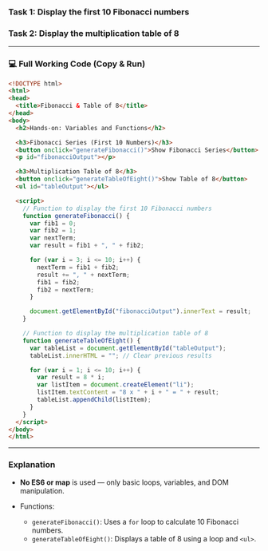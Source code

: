 
###  Task 1: Display the first 10 Fibonacci numbers

###  Task 2: Display the multiplication table of 8

---

### 💻 Full Working Code (Copy & Run)

```html
<!DOCTYPE html>
<html>
<head>
  <title>Fibonacci & Table of 8</title>
</head>
<body>
  <h2>Hands-on: Variables and Functions</h2>

  <h3>Fibonacci Series (First 10 Numbers)</h3>
  <button onclick="generateFibonacci()">Show Fibonacci Series</button>
  <p id="fibonacciOutput"></p>

  <h3>Multiplication Table of 8</h3>
  <button onclick="generateTableOfEight()">Show Table of 8</button>
  <ul id="tableOutput"></ul>

  <script>
    // Function to display the first 10 Fibonacci numbers
    function generateFibonacci() {
      var fib1 = 0;
      var fib2 = 1;
      var nextTerm;
      var result = fib1 + ", " + fib2;

      for (var i = 3; i <= 10; i++) {
        nextTerm = fib1 + fib2;
        result += ", " + nextTerm;
        fib1 = fib2;
        fib2 = nextTerm;
      }

      document.getElementById("fibonacciOutput").innerText = result;
    }

    // Function to display the multiplication table of 8
    function generateTableOfEight() {
      var tableList = document.getElementById("tableOutput");
      tableList.innerHTML = ""; // Clear previous results

      for (var i = 1; i <= 10; i++) {
        var result = 8 * i;
        var listItem = document.createElement("li");
        listItem.textContent = "8 x " + i + " = " + result;
        tableList.appendChild(listItem);
      }
    }
  </script>
</body>
</html>
```

---

###  Explanation

* **No ES6 or map** is used — only basic loops, variables, and DOM manipulation.
* Functions:

  * `generateFibonacci()`: Uses a `for` loop to calculate 10 Fibonacci numbers.
  * `generateTableOfEight()`: Displays a table of 8 using a loop and `<ul>`.

